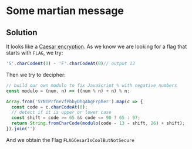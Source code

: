 # Some martian message

## Solution

It looks like a [Caesar encryption](https://en.wikipedia.org/wiki/Caesar_cipher). As we know we are looking for a flag that starts with `FLAG`, we try:

```javascript
'S'.charCodeAt(0) - 'F'.charCodeAt(0)// output 13
```

Then we try to decipher:
```javascript
// build our own modulo to fix JavaScript % with negative numbers 
const modulo = (num, n) => ((num % n) + n) % n;

Array.from('SYNTPrfneVfPbbyOhgAbgFrpher').map(c => {
  const code = c.charCodeAt(0);
  // detect if it is upper or lower case
  const shift = code >= 65 && code <= 90 ? 65 : 97;
  return String.fromCharCode(modulo(code - 13 - shift, 26) + shift);
}).join('')
```

And we obtain the Flag `FLAGCesarIsCoolButNotSecure`